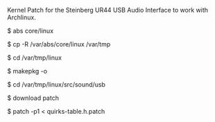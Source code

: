 Kernel Patch for the Steinberg UR44 USB Audio Interface to work with Archlinux.


$ abs core/linux

$ cp -R /var/abs/core/linux /var/tmp

$ cd /var/tmp/linux

$ makepkg -o

$ cd /var/tmp/linux/src/sound/usb

$ download patch

$ patch -p1 < quirks-table.h.patch


